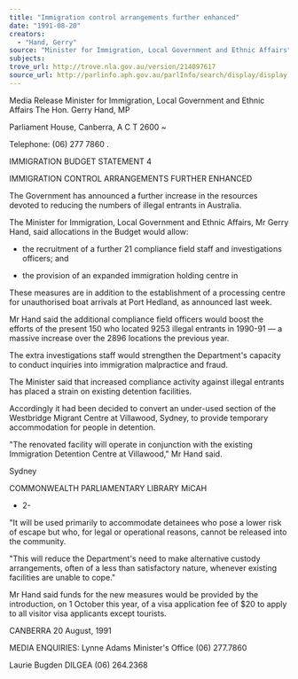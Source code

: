 ```yaml
---
title: "Immigration control arrangements further enhanced"
date: "1991-08-20"
creators:
  - "Hand, Gerry"
source: "Minister for Immigration, Local Government and Ethnic Affairs"
subjects:
trove_url: http://trove.nla.gov.au/version/214097617
source_url: http://parlinfo.aph.gov.au/parlInfo/search/display/display.w3p;query=Id%3A%22media/pressrel/HPR03009558%22
---
```


 Media Release Minister for Immigration, Local Government and Ethnic Affairs The Hon. Gerry Hand, MP

 Parliament House, Canberra, A C T 2600 ~

 Telephone: (06) 277 7860 .

 IMMIGRATION BUDGET STATEMENT 4

 IMMIGRATION CONTROL ARRANGEMENTS FURTHER ENHANCED

 The Government has announced a further increase in the  resources devoted to reducing the numbers of illegal  entrants in Australia.

 The Minister for Immigration, Local Government and Ethnic  Affairs, Mr Gerry Hand, said allocations in the Budget would  allow:

 - the recruitment of a further 21 compliance field staff and  investigations officers; and

 - the provision of an expanded immigration holding centre in

 These measures are in addition to the establishment of a  processing centre for unauthorised boat arrivals at Port  Hedland, as announced last week.

 Mr Hand said the additional compliance field officers would  boost the efforts of the present 150 who located 9253  illegal entrants in 1990-91 —  a massive increase over the  2896 locations the previous year.

 The extra investigations staff would strengthen the  Department's capacity to conduct inquiries into immigration  malpractice and fraud.

 The Minister said that increased compliance activity against  illegal entrants has placed a strain on existing detention  facilities.

 Accordingly it had been decided to convert an under-used  section of the Westbridge Migrant Centre at Villawood, Sydney, to provide temporary accommodation for people in  detention.

 "The renovated facility will operate in conjunction with the  existing Immigration Detention Centre at Villawood," Mr Hand  said.

 Sydney

 COMMONWEALTH  PARLIAMENTARY LIBRARY  MiCAH

 - 2-

 "It will be used primarily to accommodate detainees who pose  a lower risk of escape but who, for legal or operational  reasons, cannot be released into the community.

 "This will reduce the Department's need to make alternative  custody arrangements, often of a less than satisfactory  nature, whenever existing facilities are unable to cope."

 Mr Hand said funds for the new measures would be provided by  the introduction, on 1 October this year, of a visa  application fee of $20 to apply to all visitor visa  applicants except tourists.

 CANBERRA 20 August, 1991

 MEDIA ENQUIRIES: Lynne Adams Minister's Office  (06) 277.7860

 Laurie Bugden  DILGEA  (06) 264.2368

